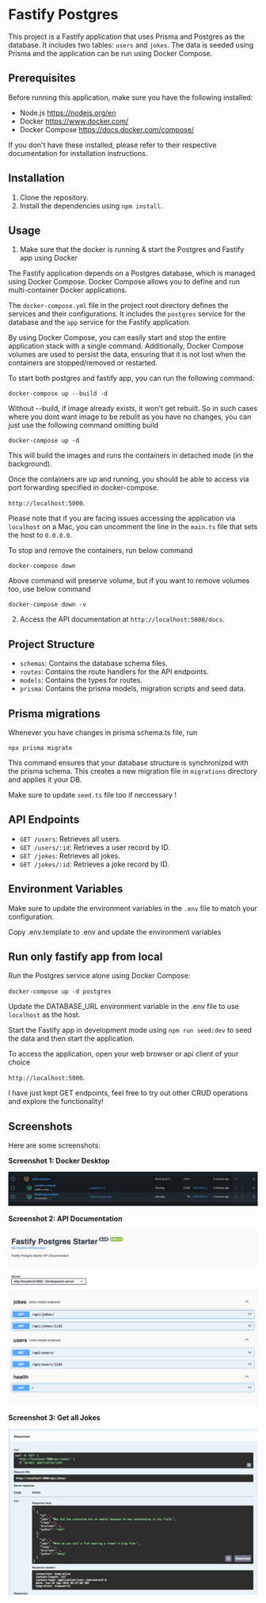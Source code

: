 # Fastify Postgres

This project is a Fastify application that uses Prisma and Postgres as the database. It includes two tables: `users` and `jokes`. The data is seeded using Prisma and the application can be run using Docker Compose.

## Prerequisites

Before running this application, make sure you have the following installed:

- Node.js https://nodejs.org/en
- Docker https://www.docker.com/
- Docker Compose https://docs.docker.com/compose/

If you don't have these installed, please refer to their respective documentation for installation instructions.

## Installation

1. Clone the repository.
2. Install the dependencies using `npm install`.

## Usage

1. Make sure that the docker is running & start the Postgres and Fastify app using Docker 


The Fastify application depends on a Postgres database, which is managed using Docker Compose. Docker Compose allows you to define and run multi-container Docker applications.

The `docker-compose.yml` file in the project root directory defines the services and their configurations. It includes the `postgres` service for the database and the `app` service for the Fastify application.

By using Docker Compose, you can easily start and stop the entire application stack with a single command. Additionally, Docker Compose volumes are used to persist the data, ensuring that it is not lost when the containers are stopped/removed or restarted.

To start both postgres and fastify app, you can run the following command:

```
docker-compose up --build -d
```

Without --build, if image already exists, it won't get rebuilt. So in such cases where you dont want image to be rebulit as you have no changes, you can just use the following command omitting build

```
docker-compose up -d
```

This will build the images and runs the containers in detached mode (in the background).

Once the containers are up and running, you should be able to access via port forwarding specified in docker-compose.

`http://localhost:5000`.

Please note that if you are facing issues accessing the application via `localhost` on a Mac, you can uncomment the line in the `main.ts` file that sets the host to `0.0.0.0`.

To stop and remove the containers, run below command

```
docker-compose down
```

Above command will preserve volume, but if you want to remove volumes too, use below command

```
docker-compose down -v
```

2. Access the API documentation at `http://localhost:5000/docs`.

## Project Structure

- `schemas`: Contains the database schema files.
- `routes`: Contains the route handlers for the API endpoints.
- `models`: Contains the types for routes.
- `prisma`: Contains the prisma models, migration scripts and seed data.

## Prisma migrations

Whenever you have changes in prisma schema.ts file, run

```
npx prisma migrate
```

This command ensures that your database structure is synchronized with the prisma schema. This creates a new migration file in `migrations` directory and applies it your DB.

Make sure to update `seed.ts` file too if neccessary !

## API Endpoints

- `GET /users`: Retrieves all users.
- `GET /users/:id`: Retrieves a user record by ID.
- `GET /jokes`: Retrieves all jokes.
- `GET /jokes/:id`: Retrieves a joke record by ID.

## Environment Variables

Make sure to update the environment variables in the `.env` file to match your configuration.

Copy .env.template to .env and update the environment variables

## Run only fastify app from local

Run the Postgres service alone using Docker Compose: 

`docker-compose up -d postgres`

Update the DATABASE_URL environment variable in the .env file to use `localhost` as the host.

Start the Fastify app in development mode using 
`npm run seed:dev` 
to seed the data and then start the application.

To access the application, open your web browser or api client of your choice

`http://localhost:5000`.

I have just kept GET endpoints, feel free to try out other CRUD operations and explore the functionality!

## Screenshots

Here are some screenshots:

**Screenshot 1: Docker Desktop**

![Docker-Desktop](/screenshots/docker-desktop.png)

**Screenshot 2: API Documentation**

![Docs](/screenshots/docs.png)

**Screenshot 3: Get all Jokes**

![Get all Jokes](/screenshots/jokes.png)
